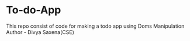# To-do-App
This repo consist of code for making a todo app using Doms Manipulation
<br>
Author - Divya Saxena(CSE)
